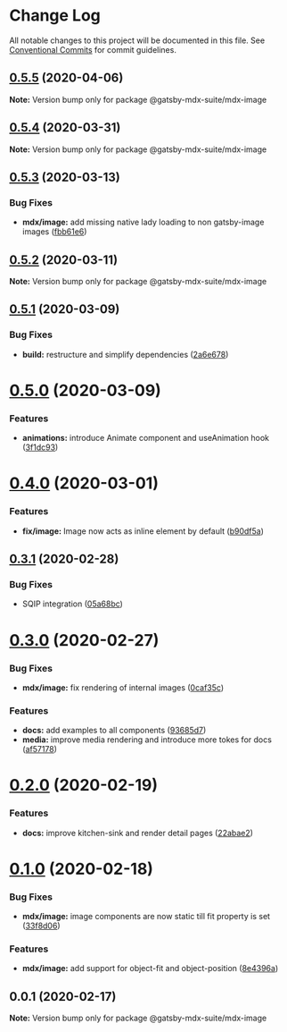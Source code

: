 # Change Log

All notable changes to this project will be documented in this file.
See [Conventional Commits](https://conventionalcommits.org) for commit guidelines.

## [0.5.5](https://github.com/axe312ger/gatsby-suite-mdx/compare/@gatsby-mdx-suite/mdx-image@0.5.4...@gatsby-mdx-suite/mdx-image@0.5.5) (2020-04-06)

**Note:** Version bump only for package @gatsby-mdx-suite/mdx-image





## [0.5.4](https://github.com/axe312ger/gatsby-suite-mdx/compare/@gatsby-mdx-suite/mdx-image@0.5.3...@gatsby-mdx-suite/mdx-image@0.5.4) (2020-03-31)

**Note:** Version bump only for package @gatsby-mdx-suite/mdx-image





## [0.5.3](https://github.com/axe312ger/gatsby-suite-mdx/compare/@gatsby-mdx-suite/mdx-image@0.5.2...@gatsby-mdx-suite/mdx-image@0.5.3) (2020-03-13)


### Bug Fixes

* **mdx/image:** add missing native lady loading to non gatsby-image images ([fbb61e6](https://github.com/axe312ger/gatsby-suite-mdx/commit/fbb61e6541ec51d4a23e08df6790eaa9795eae6d))





## [0.5.2](https://github.com/axe312ger/gatsby-suite-mdx/compare/@gatsby-mdx-suite/mdx-image@0.5.1...@gatsby-mdx-suite/mdx-image@0.5.2) (2020-03-11)

**Note:** Version bump only for package @gatsby-mdx-suite/mdx-image





## [0.5.1](https://github.com/axe312ger/gatsby-mdx-suite/compare/@gatsby-mdx-suite/mdx-image@0.5.0...@gatsby-mdx-suite/mdx-image@0.5.1) (2020-03-09)


### Bug Fixes

* **build:** restructure and simplify dependencies ([2a6e678](https://github.com/axe312ger/gatsby-mdx-suite/commit/2a6e6784431358d1bc05f76912455c28ed565db0))





# [0.5.0](https://github.com/axe312ger/gatsby-mdx-suite/compare/@gatsby-mdx-suite/mdx-image@0.4.0...@gatsby-mdx-suite/mdx-image@0.5.0) (2020-03-09)


### Features

* **animations:** introduce Animate component and useAnimation hook ([3f1dc93](https://github.com/axe312ger/gatsby-mdx-suite/commit/3f1dc93ce4e2f57718c8f94a9f96aadc6b94014b))





# [0.4.0](https://github.com/axe312ger/gatsby-mdx-suite/compare/@gatsby-mdx-suite/mdx-image@0.3.1...@gatsby-mdx-suite/mdx-image@0.4.0) (2020-03-01)


### Features

* **fix/image:** Image now acts as inline element by default ([b90df5a](https://github.com/axe312ger/gatsby-mdx-suite/commit/b90df5a354727071b84456f66c25c84064740da5))





## [0.3.1](https://github.com/axe312ger/gatsby-mdx-suite/compare/@gatsby-mdx-suite/mdx-image@0.3.0...@gatsby-mdx-suite/mdx-image@0.3.1) (2020-02-28)


### Bug Fixes

* SQIP integration ([05a68bc](https://github.com/axe312ger/gatsby-mdx-suite/commit/05a68bcdfeb10faa4f516a48f0bbdad9c3d3eb63))





# [0.3.0](https://github.com/axe312ger/gatsby-mdx-suite/compare/@gatsby-mdx-suite/mdx-image@0.2.0...@gatsby-mdx-suite/mdx-image@0.3.0) (2020-02-27)


### Bug Fixes

* **mdx/image:** fix rendering of internal images ([0caf35c](https://github.com/axe312ger/gatsby-mdx-suite/commit/0caf35c5f5cf3e399fdf6b3856d56dc4d449fe54))


### Features

* **docs:** add examples to all components ([93685d7](https://github.com/axe312ger/gatsby-mdx-suite/commit/93685d78039085ecf68a3d6513716e678441e1f4))
* **media:** improve media rendering and introduce more tokes for docs ([af57178](https://github.com/axe312ger/gatsby-mdx-suite/commit/af57178d749e394c1dcd25d29fc06037d3e05a1d))





# [0.2.0](https://github.com/axe312ger/gatsby-mdx-suite/compare/@gatsby-mdx-suite/mdx-image@0.1.0...@gatsby-mdx-suite/mdx-image@0.2.0) (2020-02-19)


### Features

* **docs:** improve kitchen-sink and render detail pages ([22abae2](https://github.com/axe312ger/gatsby-mdx-suite/commit/22abae27ee2aaab5d6ead0c5957a1b27b379b223))





# [0.1.0](https://github.com/axe312ger/gatsby-mdx-suite/compare/@gatsby-mdx-suite/mdx-image@0.0.1...@gatsby-mdx-suite/mdx-image@0.1.0) (2020-02-18)


### Bug Fixes

* **mdx/image:** image components are now static till fit property is set ([33f8d06](https://github.com/axe312ger/gatsby-mdx-suite/commit/33f8d0632b4d1a8afa6620d12cfdbf309fc90f85))


### Features

* **mdx/image:** add support for object-fit and object-position ([8e4396a](https://github.com/axe312ger/gatsby-mdx-suite/commit/8e4396aacc8c7034fd38a9472be1666481fb5eaf))





## 0.0.1 (2020-02-17)

**Note:** Version bump only for package @gatsby-mdx-suite/mdx-image
